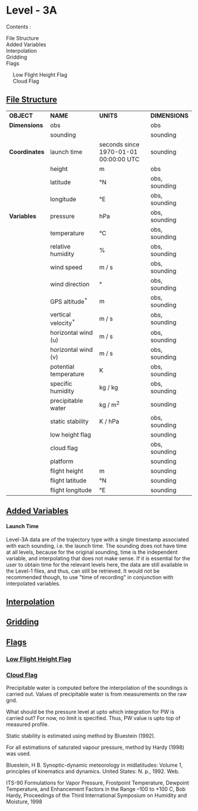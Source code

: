 # Level - 3A

<div id="TOC">
Contents :
    <ul>
        <li>
            <a href="#file_str">File Structure</a>
        </li>
        <li>
            <a href="#variables">Added Variables</a>
        </li>
        <li>
            <a href="#interpolation">Interpolation</a>
        </li>
        <li>
            <a href="#gridding">Gridding</a>
        </li>
        <li>
            <a href="#flags">Flags</a>
        </li>
            <ul>
                <li>
                    <a href="#low_height_flag">Low Flight Height Flag</a>
                </li>
                <li>
                    <a href="#cloud_flag">Cloud Flag</a>
                </li>
            </ul>
    </ul>
</div>

<div id="file_str"><h2><a href="#TOC"> File Structure</a></h2></div>

<table>
<tbody>
<tr>
<td><b>OBJECT</b></td>
<td><b>NAME</b></td>
<td><b>UNITS</b></td>
<td><b>DIMENSIONS</b></td>
</tr>
<tr>
<td><b>Dimensions</b></td>
<td>obs</td>
<td>&nbsp;</td>
<td>obs</td>
</tr>
<tr>
<td>&nbsp;</td>
<td>sounding</td>
<td></td>
<td>sounding</td>
</tr>
<tr>
<td><b>Coordinates</b></td>
<td>launch time</td>
<td>seconds since<br>1970-01-01 00:00:00 UTC</td>
<td>sounding</td>
</tr>
<tr>
<td>&nbsp;</td>
<td>height </td>
<td>m</td>
<td>obs</td>
</tr>
<tr>
<td>&nbsp;</td>
<td>latitude </td>
<td>&#176N</td>
<td>obs, sounding</td> 
</tr>
<tr>
<td>&nbsp;</td>
<td>longitude </td>
<td>&#176E</td>
<td>obs, sounding</td> 
</tr>
<tr>
<td><b>Variables</b></td>
<td>pressure </td>
<td>hPa</td>
<td>obs, sounding</td>
</tr>
<tr>
<td></td>
<td>temperature </td>
<td>&#x2103;</td>
<td>obs, sounding</td>
</tr>
<tr>
<td></td>
<td>relative humidity </td>
<td>%</td>
<td>obs, sounding</td>
</tr>
<tr>
<td></td>
<td>wind speed </td>
<td>m / s</td>
<td>obs, sounding</td>
</tr>
<tr>
<td></td>
<td>wind direction </td>
<td>&#176</td>
<td>obs, sounding</td>
</tr>
<tr>
<td></td>
<td>GPS altitude<sup>*</sup></td>
<td>m</td>
<td>obs, sounding</td>
</tr>
<tr>
<td></td>
<td>vertical velocity<sup>*</sup></td>
<td>m / s</td>
<td>obs, sounding</td>
</tr>
<tr>
<td></td>
<td>horizontal wind (u)</td>
<td>m / s</td>
<td>obs, sounding</td>
</tr>
<tr>
<td></td>
<td>horizontal wind (v)</td>
<td>m / s</td>
<td>obs, sounding</td>
</tr>
<tr>
<td></td>
<td>potential temperature</td>
<td>K</td>
<td>obs, sounding</td>
</tr>
<tr>
<td></td>
<td>specific humidity</td>
<td>kg / kg</td>
<td>obs, sounding</td>
</tr>
<tr>
<td></td>
<td>precipitable water</td>
<td>kg / m<sup>2</sup></td>
<td>sounding</td>
</tr>
<tr>
<td></td>
<td>static stability</td>
<td>K / hPa</td>
<td>obs, sounding</td>
</tr>
<tr>
<td></td>
<td>low height flag</td>
<td></td>
<td>sounding</td>
</tr>
<tr>
<td></td>
<td>cloud flag</td>
<td></td>
<td>obs, sounding</td>
</tr>
<tr>
<td></td>
<td>platform</td>
<td></td>
<td>sounding</td>
</tr>
<tr>
<td></td>
<td>flight height</td>
<td>m</td>
<td>sounding</td>
</tr>
<tr>
<td></td>
<td>flight latitude</td>
<td>&#176N</td>
<td>sounding</td>
</tr>
<tr>
<td></td>
<td>flight longitude</td>
<td>&#176E</td>
<td>sounding</td>
</tr>
</tbody>
</table>


<div id="variables"><h2><a href="#TOC">Added Variables</a></h2></div>

<h4>Launch Time</h4>

Level-3A data are of the trajectory type with a single timestamp associated with each sounding, i.e. the launch time. The sounding does not have time at all levels, because for the original sounding, time is the independent variable, and interpolating that does not make sense. If it is essential for the user to obtain time for the relevant levels here, the data are still available in the Level-1 files, and thus, can still be retrieved. It would not be recommended though, to use "time of recording" in conjunction with interpolated variables.

<div id="interpolation"><h2><a href="#TOC">Interpolation</a></h2></div>

<div id="gridding"><h2><a href="#TOC">Gridding</a></h2></div>

<div id="flags"><h2><a href="#TOC">Flags</a></h2></div>

<div id="low_height_flag"><h3><a href="#TOC">Low Flight Height Flag</a></h3></div>

<div id="cloud_flag"><h3><a href="#TOC">Cloud Flag</a></h3></div>



Precipitable water is computed before the interpolation of the soundings is carried out. Values of precipitable water is from measurements on the raw grid.

What should be the pressure level at upto which integration for PW is carried out? For now, no limit is specified. Thus, PW value is upto top of measured profile.

Static stability is estimated using method by Bluestein (1992).

For all estimations of saturated vapour pressure, method by Hardy (1998) was used.

Bluestein, H B. Synoptic-dynamic meteorology in midlatitudes: Volume 1, principles of kinematics and dynamics. United States: N. p., 1992. Web.

ITS-90 Formulations for Vapor Pressure, Frostpoint Temperature, Dewpoint Temperature, and Enhancement Factors in the Range –100 to +100 C, Bob Hardy, Proceedings of the Third International Symposium on Humidity and Moisture, 1998